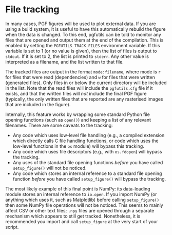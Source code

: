 File tracking
=============

In many cases, PGF figures will be used to plot external data. If you are using
a build system, it is useful to have this automatically rebuild the figure when
the data is changed. To this end, pgfutils can be told to monitor any files
that are opened and output them at the end of the compilation. This is enabled
by setting the `PGFUTILS_TRACK_FILES` environment variable. If this variable is
set to 1 (or no value is given), then the list of files is output to `stdout`.
If it is set to 2, the list is printed to `stderr`. Any other value is
interpreted as a filename, and the list written to that file.

The tracked files are output in the format `mode:filename`, where mode is `r`
for files that were read (dependencies) and `w` for files that were written
(generated files). Only files in or below the current directory will be
included in the list. Note that the read files will include the `pgfutils.cfg`
file if it exists, and that the written files will *not* include the final PGF
figure (typically, the only written files that are reported are any rasterised
images that are included in the figure).

Internally, this feature works by wrapping some standard Python file opening
functions (such as `open()`) and keeping a list of any relevant filenames.
There are some caveats to the tracking:

* Any code which uses low-level file handling (e.g., a compiled extension which
  directly calls C file handling functions, or code which uses the low-level
  functions in the `os` module) will bypass this tracking.
* Any code which uses file descriptors (e.g., with `os.fdopen`) will bypass the
  tracking.
* Any uses of the standard file opening functions *before* you have called
  `setup_figure()` will not be noticed.
* Any code which stores an internal reference to a standard file opening
  function *before* you have called `setup_figure()` will bypass the tracking.

The most likely example of this final point is NumPy: its data-loading module
stores an internal reference to `io.open`. If you import NumPy (or anything
which uses it, such as Matplotlib) before calling `setup_figure()` then some
NumPy file operations will not be noticed. This seems to mainly affect CSV or
other text files; `.npy` files are opened through a separate mechanism which
appears to still get tracked. Nonetheless, it is recommended you import and
call `setup_figure` at the very start of your script.
